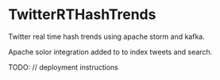# TwitterRTHashTrends
Twitter real time hash trends using apache storm and kafka.

Apache solor integration added to to index tweets and search.

TODO: // deployment instructions 

